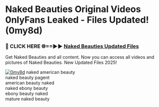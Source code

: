 # Naked Beauties Original Videos 0nlyFans Leaked - Files Updated! (0my8d)

<h3>🔴 CLICK HERE 🌐==►► <a href="https://tinyurl.com/yckcrads" rel="nofollow">Naked Beauties Updated Files</a></h3>

Get Naked Beauties and all content. Now you can access all videos and pictures of Naked Beauties. New Updated Files 2025!

[![0my8d](https://i.imgur.com/hpKpOFt.gif)](https://tinyurl.com/yckcrads)
naked american beauty<br>
naked beauty pagent<br>
american beauty naked<br>
naked ebony beauty<br>
ebony beauty naked<br>
mature naked beauty